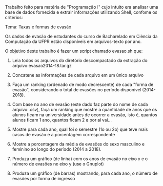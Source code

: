 Trabalho feito para matéria de "Programação I" cujo intuito era analisar uma base de dados fornecida e extrair informações utilizando Shell, confome os critérios:

Tema: Taxas e formas de evasão

Os dados de evasão de estudantes do curso de Bacharelado em Ciência da Computação da UFPR estão disponíveis em arquivos-texto por ano.

O objetivo deste trabalho é fazer um script chamado evasao.sh que:

  1. Leia todos os arquivos do diretório descompactado da extração do arquivo evasao2014-18.tar.gz

  2. Concatene as informações de cada arquivo em um único arquivo

  3. Faça um ranking (ordenado de modo decrescente) de cada "forma de evasão", considerando o total de evasões no período disponível (2014-2018).

  4. Com base no ano de evasão (este dado faz parte do nome de cada arquivo .csv), faça um ranking que mostre a quantidade de anos que os alunos ficam na universidade antes de ocorrer a evasão, isto é, quantos alunos ficam 1 ano, quantos ficam 2 e por aí vai...

  5. Mostre para cada ano, qual foi o semestre (1o ou 2o) que teve mais casos de evasão e a porcentagem correspondente

  6. Mostre a porcentagem da média de evasões do sexo masculino e feminino ao longo do período (2014 a 2018).

  7. Produza um gráfico (de linha) com os anos de evasão no eixo x e o número de evasões no eixo y (use o Gnuplot)

  8. Produza um gráfico (de barras) mostrando, para cada ano, o número de evasões por forma de ingresso
